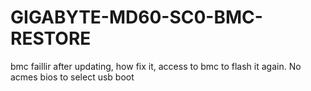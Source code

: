 # GIGABYTE-MD60-SC0-BMC-RESTORE
bmc faillir after updating, how fix it, access to bmc to flash it again. No acmes bios to select usb boot
